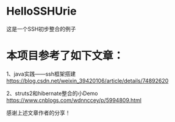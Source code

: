 # HelloSSHUrie
这是一个SSH初步整合的例子

# 本项目参考了如下文章：   

1、java实践——ssh框架搭建    
https://blog.csdn.net/weixin_39420106/article/details/74892620    

2、struts2和hibernate整合的小Demo    
https://www.cnblogs.com/wdnnccey/p/5994809.html    

感谢上述文章作者的分享！
